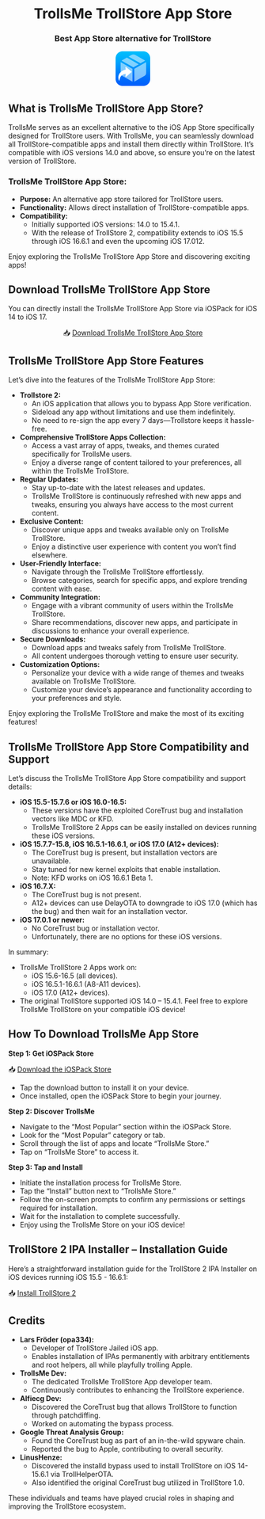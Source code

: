 <h1 align="center">TrollsMe TrollStore App Store</h1>
<h3 align="center">Best App Store alternative for TrollStore</h3>

<p align="center">
    <img src="https://github.com/iOSAIAssistant/trollstore-appstore/blob/main/Assets/TrollsMe%20App%20logo.png" alt="Logo" width="70" height="70"></img>
</p>

## What is TrollsMe TrollStore App Store?

TrollsMe serves as an excellent alternative to the iOS App Store specifically designed for TrollStore users. With TrollsMe, you can seamlessly download all TrollStore-compatible apps and install them directly within TrollStore. It’s compatible with iOS versions 14.0 and above, so ensure you’re on the latest version of TrollStore.

### TrollsMe TrollStore App Store:
- **Purpose:** An alternative app store tailored for TrollStore users.
- **Functionality:** Allows direct installation of TrollStore-compatible apps.
- **Compatibility:**
    - Initially supported iOS versions: 14.0 to 15.4.1.
    - With the release of TrollStore 2, compatibility extends to iOS 15.5 through iOS 16.6.1 and even the upcoming iOS 17.012.

Enjoy exploring the TrollsMe TrollStore App Store and discovering exciting apps!

## Download TrollsMe TrollStore App Store

You can directly install the TrollsMe TrollStore App Store via iOSPack for iOS 14 to iOS 17.

<div align="center">
  
📥 [Download TrollsMe TrollStore App Store](https://iospack.com/vip/)

</div>


## TrollsMe TrollStore App Store Features

Let’s dive into the features of the TrollsMe TrollStore App Store:
- **Trollstore 2:**
    - An iOS application that allows you to bypass App Store verification.
    - Sideload any app without limitations and use them indefinitely.
    - No need to re-sign the app every 7 days—Trollstore keeps it hassle-free.
- **Comprehensive TrollStore Apps Collection:**
    - Access a vast array of apps, tweaks, and themes curated specifically for TrollsMe users.
    - Enjoy a diverse range of content tailored to your preferences, all within the TrollsMe TrollStore.
- **Regular Updates:**
    - Stay up-to-date with the latest releases and updates.
    - TrollsMe TrollStore is continuously refreshed with new apps and tweaks, ensuring you always have access to the most current content.
- **Exclusive Content:**
    - Discover unique apps and tweaks available only on TrollsMe TrollStore.
    - Enjoy a distinctive user experience with content you won’t find elsewhere.
- **User-Friendly Interface:**
    - Navigate through the TrollsMe TrollStore effortlessly.
    - Browse categories, search for specific apps, and explore trending content with ease.
- **Community Integration:**
    - Engage with a vibrant community of users within the TrollsMe TrollStore.
    - Share recommendations, discover new apps, and participate in discussions to enhance your overall experience.
- **Secure Downloads:**
    - Download apps and tweaks safely from TrollsMe TrollStore.
    - All content undergoes thorough vetting to ensure user security.
- **Customization Options:**
    - Personalize your device with a wide range of themes and tweaks available on TrollsMe TrollStore.
    - Customize your device’s appearance and functionality according to your preferences and style.

Enjoy exploring the TrollsMe TrollStore and make the most of its exciting features!

## TrollsMe TrollStore App Store Compatibility and Support

Let’s discuss the TrollsMe TrollStore App Store compatibility and support details:
- **iOS 15.5-15.7.6 or iOS 16.0-16.5:**
    - These versions have the exploited CoreTrust bug and installation vectors like MDC or KFD.
    - TrollsMe TrollStore 2 Apps can be easily installed on devices running these iOS versions.
- **iOS 15.7.7-15.8, iOS 16.5.1-16.6.1, or iOS 17.0 (A12+ devices):**
    - The CoreTrust bug is present, but installation vectors are unavailable.
    - Stay tuned for new kernel exploits that enable installation.
    - Note: KFD works on iOS 16.6.1 Beta 1.
- **iOS 16.7.X:**
    - The CoreTrust bug is not present.
    - A12+ devices can use DelayOTA to downgrade to iOS 17.0 (which has the bug) and then wait for an installation vector.
- **iOS 17.0.1 or newer:**
    - No CoreTrust bug or installation vector.
    - Unfortunately, there are no options for these iOS versions.

In summary:
- TrollsMe TrollStore 2 Apps work on:
    - iOS 15.6-16.5 (all devices).
    - iOS 16.5.1-16.6.1 (A8-A11 devices).
    - iOS 17.0 (A12+ devices).
- The original TrollStore supported iOS 14.0 – 15.4.1.
Feel free to explore TrollsMe TrollStore on your compatible iOS device!

## How To Download TrollsMe App Store

**Step 1: Get iOSPack Store**

📥 [Download the iOSPack Store](https://iospack.com/vip/)
- Tap the download button to install it on your device.
- Once installed, open the iOSPack Store to begin your journey.

**Step 2: Discover TrollsMe**

- Navigate to the “Most Popular” section within the iOSPack Store.
- Look for the “Most Popular” category or tab.
- Scroll through the list of apps and locate “TrollsMe Store.”
- Tap on “TrollsMe Store” to access it.

**Step 3: Tap and Install**

- Initiate the installation process for TrollsMe Store.
- Tap the “Install” button next to “TrollsMe Store.”
- Follow the on-screen prompts to confirm any permissions or settings required for installation.
- Wait for the installation to complete successfully.
- Enjoy using the TrollsMe Store on your iOS device!

## TrollStore 2 IPA Installer – Installation Guide

Here’s a straightforward installation guide for the TrollStore 2 IPA Installer on iOS devices running iOS 15.5 - 16.6.1:

📥 [Install TrollStore 2](https://iexmo.com/updates/trollstore/)

## Credits

- **Lars Fröder (opa334):**
    - Developer of TrollStore Jailed iOS app.
    - Enables installation of IPAs permanently with arbitrary entitlements and root helpers, all while playfully trolling Apple.
- **TrollsMe Dev:**
    - The dedicated TrollsMe TrollStore App developer team.
    - Continuously contributes to enhancing the TrollStore experience.
- **Alfiecg Dev:**
    - Discovered the CoreTrust bug that allows TrollStore to function through patchdiffing.
    - Worked on automating the bypass process.
- **Google Threat Analysis Group:**
    - Found the CoreTrust bug as part of an in-the-wild spyware chain.
    - Reported the bug to Apple, contributing to overall security.
- **LinusHenze:**
    - Discovered the installd bypass used to install TrollStore on iOS 14-15.6.1 via TrollHelperOTA.
    - Also identified the original CoreTrust bug utilized in TrollStore 1.0.

These individuals and teams have played crucial roles in shaping and improving the TrollStore ecosystem.
